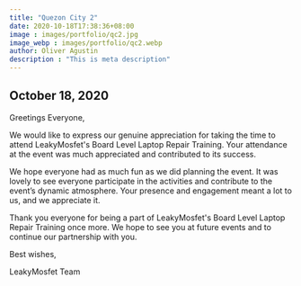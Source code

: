 ```yaml
---
title: "Quezon City 2"
date: 2020-10-18T17:38:36+08:00
image : images/portfolio/qc2.jpg
image_webp : images/portfolio/qc2.webp
author: Oliver Agustin
description : "This is meta description"
---
```


## October 18, 2020
Greetings Everyone,

We would like to express our genuine appreciation for taking the time to attend LeakyMosfet's Board Level Laptop Repair Training. Your attendance at the event was much appreciated and contributed to its success.

We hope everyone had as much fun as we did planning the event. It was lovely to see everyone participate in the activities and contribute to the event’s dynamic atmosphere. Your presence and engagement meant a lot to us, and we appreciate it.

Thank you everyone for being a part of LeakyMosfet's Board Level Laptop Repair Training once more. We hope to see you at future events and to continue our partnership with you.

Best wishes,

LeakyMosfet Team